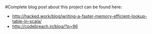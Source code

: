 #Complete blog post about this project can be found here:

- http://hacked.work/blog/writing-a-faster-memory-efficient-lookup-table-in-scala/
- http://codebreach.in/blog/?p=96
